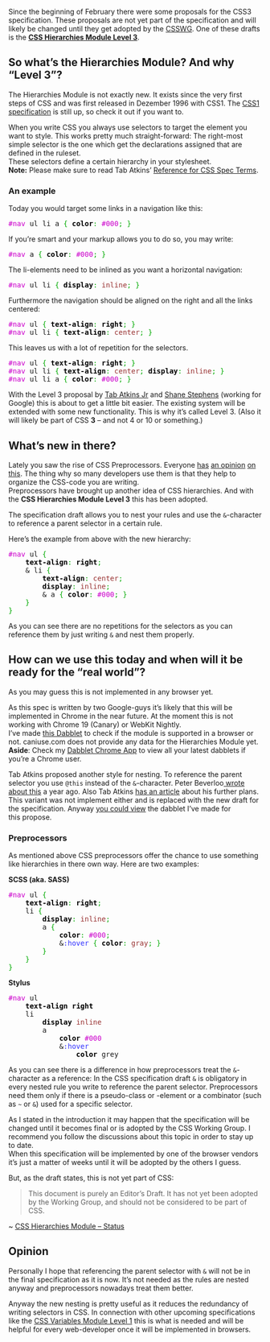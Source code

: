 
Since the beginning of February there were some proposals for the CSS3 specification. These proposals are not yet part of the&nbsp;specification&nbsp;and will likely be changed until they get adopted by the <a title="The CSS Working Group Wiki" href="http://wiki.csswg.org/">CSSWG</a>. One of these drafts is the&nbsp;<a title="The CSS Hierarchies Module Level 3" href="http://dev.w3.org/csswg/css3-hierarchies/"><strong>CSS Hierarchies Module Level 3</strong></a>.

## So what’s the Hierarchies Module? And why “Level 3”?

The Hierarchies Module is not exactly new. It exists since the very first steps of CSS and was first released in Dezember 1996 with CSS1. The <a title="Cascading Style Sheets, Level 1" href="http://www.w3.org/TR/2008/REC-CSS1-20080411/">CSS1 specification</a> is still up, so check it out if you want to.

When you write CSS you always use selectors to target the element you want to style. This works pretty much straight-forward: The right-most simple selector&nbsp;is the one which get the&nbsp;declarations assigned that are defined in the ruleset.<br>
These selectors define a certain&nbsp;hierarchy&nbsp;in your stylesheet.<br>
<strong>Note:</strong> Please make sure to read Tab Atkins’ <a title="CSS Spec Terms, for Future Reference" href="http://www.xanthir.com/blog/b4E50">Reference for CSS Spec Terms</a>.

### An example

Today you would target some links in a navigation like this:

<div class="wp_syntax"><div class="code"><pre class="css" style="font-family:monospace;"><span style="color: #cc00cc;">#nav</span> ul li a <span style="color: #00AA00;">{</span>&nbsp;<span style="color: #000000; font-weight: bold;">color</span><span style="color: #00AA00;">:</span> <span style="color: #cc00cc;">#000</span><span style="color: #00AA00;">;</span>&nbsp;<span style="color: #00AA00;">}</span></pre></div></div>


If you’re smart and your markup&nbsp;allows&nbsp;you to do so, you may write:

<div class="wp_syntax"><div class="code"><pre class="css" style="font-family:monospace;"><span style="color: #cc00cc;">#nav</span> a <span style="color: #00AA00;">{</span> <span style="color: #000000; font-weight: bold;">color</span><span style="color: #00AA00;">:</span> <span style="color: #cc00cc;">#000</span><span style="color: #00AA00;">;</span> <span style="color: #00AA00;">}</span></pre></div></div>


The li-elements need to be inlined as you want a horizontal navigation:

<div class="wp_syntax"><div class="code"><pre class="css" style="font-family:monospace;"><span style="color: #cc00cc;">#nav</span> ul li <span style="color: #00AA00;">{</span> <span style="color: #000000; font-weight: bold;">display</span><span style="color: #00AA00;">:</span> <span style="color: #993333;">inline</span><span style="color: #00AA00;">;</span> <span style="color: #00AA00;">}</span></pre></div></div>


Furthermore the navigation should be aligned on the right and all the links centered:

<div class="wp_syntax"><div class="code"><pre class="css" style="font-family:monospace;"><span style="color: #cc00cc;">#nav</span> ul <span style="color: #00AA00;">{</span> <span style="color: #000000; font-weight: bold;">text-align</span><span style="color: #00AA00;">:</span> <span style="color: #000000; font-weight: bold;">right</span><span style="color: #00AA00;">;</span> <span style="color: #00AA00;">}</span>
<span style="color: #cc00cc;">#nav</span> ul li <span style="color: #00AA00;">{</span> <span style="color: #000000; font-weight: bold;">text-align</span><span style="color: #00AA00;">:</span> <span style="color: #993333;">center</span><span style="color: #00AA00;">;</span> <span style="color: #00AA00;">}</span></pre></div></div>


This leaves us with a lot of repetition for the selectors.

<div class="wp_syntax"><div class="code"><pre class="css" style="font-family:monospace;"><span style="color: #cc00cc;">#nav</span> ul <span style="color: #00AA00;">{</span> <span style="color: #000000; font-weight: bold;">text-align</span><span style="color: #00AA00;">:</span> <span style="color: #000000; font-weight: bold;">right</span><span style="color: #00AA00;">;</span> <span style="color: #00AA00;">}</span>
<span style="color: #cc00cc;">#nav</span> ul li <span style="color: #00AA00;">{</span> <span style="color: #000000; font-weight: bold;">text-align</span><span style="color: #00AA00;">:</span> <span style="color: #993333;">center</span><span style="color: #00AA00;">;</span>&nbsp;<span style="color: #000000; font-weight: bold;">display</span><span style="color: #00AA00;">:</span> <span style="color: #993333;">inline</span><span style="color: #00AA00;">;</span> <span style="color: #00AA00;">}</span>
<span style="color: #cc00cc;">#nav</span> ul li a <span style="color: #00AA00;">{</span>&nbsp;<span style="color: #000000; font-weight: bold;">color</span><span style="color: #00AA00;">:</span> <span style="color: #cc00cc;">#000</span><span style="color: #00AA00;">;</span>&nbsp;<span style="color: #00AA00;">}</span></pre></div></div>


With the Level 3 proposal by <a title="Tab Atkins on Twitter" href="https://twitter.com/#!/tabatkins">Tab Atkins Jr</a> and&nbsp;<a title="Shane's Google+ profile-page" href="https://plus.google.com/101031566089926386443/posts">Shane Stephens</a> (working for Google) this is about to get a little bit easier. The existing system will be extended with some new functionality. This is why it’s called Level 3. (Also it will likely be part of CSS <strong>3</strong> – and not 4 or 10 or something.)

## What’s new in there?

Lately you saw the rise of CSS Preprocessors. Everyone <a title="Lea Verou - On CSS preprocessors" href="http://lea.verou.me/2011/03/on-css-preprocessors/">has</a> <a title="Chris Coyier - Musings on Preprocessing" href="http://css-tricks.com/musings-on-preprocessing/">an opinion</a> <a title="Andy Clark - LESS" href="http://www.stuffandnonsense.co.uk/blog/about/less">on this</a>. The thing why so many developers use them is that they help to organize the CSS-code you are writing.<br>
Preprocessors have brought up another idea of CSS hierarchies. And with the <strong>CSS Hierarchies Module Level 3</strong> this has been adopted.

The specification draft allows you to nest your rules and use the `&`-character to reference a parent selector in a certain rule.

Here’s the example from above with the new hierarchy:

<div class="wp_syntax"><div class="code"><pre class="css" style="font-family:monospace;"><span style="color: #cc00cc;">#nav</span> ul <span style="color: #00AA00;">{</span>
    <span style="color: #000000; font-weight: bold;">text-align</span><span style="color: #00AA00;">:</span> <span style="color: #000000; font-weight: bold;">right</span><span style="color: #00AA00;">;</span>
    &amp; li <span style="color: #00AA00;">{</span>
        <span style="color: #000000; font-weight: bold;">text-align</span><span style="color: #00AA00;">:</span> <span style="color: #993333;">center</span><span style="color: #00AA00;">;</span>
        <span style="color: #000000; font-weight: bold;">display</span><span style="color: #00AA00;">:</span> <span style="color: #993333;">inline</span><span style="color: #00AA00;">;</span>
        &amp; a <span style="color: #00AA00;">{</span> <span style="color: #000000; font-weight: bold;">color</span><span style="color: #00AA00;">:</span> <span style="color: #cc00cc;">#000</span><span style="color: #00AA00;">;</span>&nbsp;<span style="color: #00AA00;">}</span>
    <span style="color: #00AA00;">}</span>
<span style="color: #00AA00;">}</span></pre></div></div>


As you can see there are no repetitions for the selectors as you can reference them by just writing `&` and nest them properly.

## How can we use this today and when will it be ready for the “real world”?

As you may guess this is not implemented in any browser yet.

As this spec is written by two Google-guys it’s likely that this will be implemented in Chrome in the near future. At the moment this is not working with Chrome 19 (Canary) or WebKit Nightly.<br>
I’ve made <a title="Testing the CSS Hierarchies Module Level 3" href="http://dabblet.com/gist/1854033">this Dabblet</a>&nbsp;to check if the module is supported in a browser or not. caniuse.com does not provide any data for the Hierarchies Module yet.<br>
<strong>Aside</strong>: Check my <a title="The Dabbles App for Google Chrome" href="https://hansreinl.de/archive/dabblet-chrome-app/">Dabblet Chrome App</a> to view all your latest dabblets if you’re a Chrome user.

Tab Atkins proposed another style for nesting. To reference the parent selector you use&nbsp;`@this`&nbsp;instead of the&nbsp;`&`-character. Peter Beverloo<a title="CSS Variables and mixins, Interactive Validation and pre-rendering" href="http://peter.sh/2011/01/css-variables-and-mixins-interactive-validation-and-prerendering/">&nbsp;wrote about this</a>&nbsp;a year ago. Also Tab Atkins&nbsp;<a title="CSSOM, Vars, Mixins, Nesting, and Modules" href="http://www.xanthir.com/blog/b49w0">has an article</a>&nbsp;about his further plans. This variant was not implement either and is replaced with the new draft for the specification. Anyway <a title="Using CSS nesting with @this" href="http://dabblet.com/gist/1853580">you could view</a> the dabblet I’ve made for this&nbsp;propose.

### Preprocessors

As mentioned above CSS preprocessors offer the chance to use something like hierarchies in there own way. Here are two examples:

<strong>SCSS (aka. SASS)</strong>

<div class="wp_syntax"><div class="code"><pre class="css" style="font-family:monospace;"><span style="color: #cc00cc;">#nav</span> ul <span style="color: #00AA00;">{</span>
    <span style="color: #000000; font-weight: bold;">text-align</span><span style="color: #00AA00;">:</span> <span style="color: #000000; font-weight: bold;">right</span><span style="color: #00AA00;">;</span>
    li <span style="color: #00AA00;">{</span>
        <span style="color: #000000; font-weight: bold;">display</span><span style="color: #00AA00;">:</span> <span style="color: #993333;">inline</span><span style="color: #00AA00;">;</span>
        a <span style="color: #00AA00;">{</span>
            <span style="color: #000000; font-weight: bold;">color</span><span style="color: #00AA00;">:</span> <span style="color: #cc00cc;">#000</span><span style="color: #00AA00;">;</span>
            &amp;<span style="color: #3333ff;">:hover </span><span style="color: #00AA00;">{</span> <span style="color: #000000; font-weight: bold;">color</span><span style="color: #00AA00;">:</span> <span style="color: #993333;">gray</span><span style="color: #00AA00;">;</span> <span style="color: #00AA00;">}</span>
       &nbsp;<span style="color: #00AA00;">}</span>
    <span style="color: #00AA00;">}</span>
<span style="color: #00AA00;">}</span></pre></div></div>


<strong>Stylus</strong>

<div class="wp_syntax"><div class="code"><pre class="css" style="font-family:monospace;"><span style="color: #cc00cc;">#nav</span> ul
    <span style="color: #000000; font-weight: bold;">text-align</span> <span style="color: #000000; font-weight: bold;">right</span>
    li
        <span style="color: #000000; font-weight: bold;">display</span> <span style="color: #993333;">inline</span>
        a
            <span style="color: #000000; font-weight: bold;">color</span> <span style="color: #cc00cc;">#000</span>
            &amp;<span style="color: #3333ff;">:hover
                </span><span style="color: #000000; font-weight: bold;">color</span> grey</pre></div></div>


As you can see there is a difference in how preprocessors treat the `&`-character as a reference: In the CSS specification draft `&` is obligatory in every nested rule you write to reference the parent selector. Preprocessors need them only if there is a pseudo-class or -element or a combinator (such as `~` or `&`) used for a specific selector.

As I stated in the introduction it may happen that the specification will be changed until it becomes final or is adopted by the CSS Working Group. I recommend you follow the discussions about this topic in order to stay up to date.<br>
When this specification will be implemented by one of the browser vendors it’s just a matter of weeks until it will be adopted by the others I guess.

But, as the draft states, this is not yet part of CSS:

> This document is purely an Editor’s Draft. It has not yet been adopted by the Working Group, and should not be considered to be part of CSS.

~ <a title="Status" href="http://dev.w3.org/csswg/css3-hierarchies/#status">CSS Hierarchies Module – Status</a>


## Opinion

Personally I hope that referencing the parent selector with `&` will not be in the final specification as it is now. It’s not needed as the rules are nested anyway and preprocessors nowadays treat them better.

Anyway the new nesting is pretty useful as it reduces the redundancy of writing selectors in CSS. In connection with other upcoming specifications like the <a title="CSS Variables Module Level 1" href="http://dev.w3.org/csswg/css-variables/">CSS Variables Module Level 1</a>&nbsp;this is what is needed and will be helpful for every web-developer once it will be implemented in browsers.
